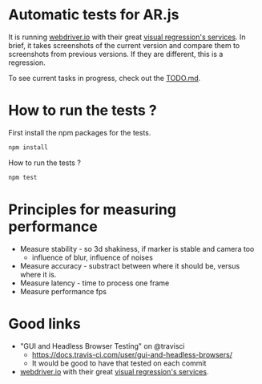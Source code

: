 # Automatic tests for AR.js

It is running [webdriver.io](http://webdriver.io/)
with their great [visual regression's services](http://webdriver.io/guide/services/visual-regression.html).
In brief, it takes screenshots of the current version and compare them to screenshots from previous versions.
If they are different, this is a regression.

To see current tasks in progress, check out the [TODO.md](https://github.com/jeromeetienne/AR.js/blob/dev/test/TODO.md).

# How to run the tests ?

First install the npm packages for the tests.

```bash
npm install 
```

How to run the tests ?

```bash
npm test
```

# Principles for measuring performance
- Measure stability - so 3d shakiness, if marker is stable and camera too
  - influence of blur, influence of noises
- Measure accuracy - substract between where it should be, versus where it is.
- Measure latency - time to process one frame
- Measure performance fps

  
# Good links
- "GUI and Headless Browser Testing" on @travisci 
  - https://docs.travis-ci.com/user/gui-and-headless-browsers/
  - It would be good to have that tested on each commit
- [webdriver.io](http://webdriver.io/)
  with their great [visual regression's services](http://webdriver.io/guide/services/visual-regression.html).
